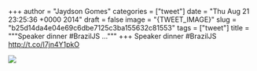 
+++
author = "Jaydson Gomes"
categories = ["tweet"]
date = "Thu Aug 21 23:25:36 +0000 2014"
draft = false
image = "{TWEET_IMAGE}"
slug = "b25d14da4e04e69c6dbe7125c3ba155632c81553"
tags = ["tweet"]
title = """Speaker dinner #BrazilJS ..."""
+++
Speaker dinner #BrazilJS http://t.co/I7jn4Y1pkO

![](/images/tweet-media/502597415917334529-BvmVq3wIgAARhl-.jpg)